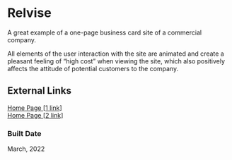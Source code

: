 # Relvise

A great example of a one-page business card site of a commercial company.

All elements of the user interaction with the site are animated and create a pleasant feeling of “high cost” when viewing the site, which also positively affects the attitude of potential customers to the company.

## External Links
<a href="https://pet-relvise.web.app">Home Page [1 link]</a> \
<a href="https://pet-relvise.firebaseapp.com">Home Page [2 link]</a>

###  Built Date
March, 2022

